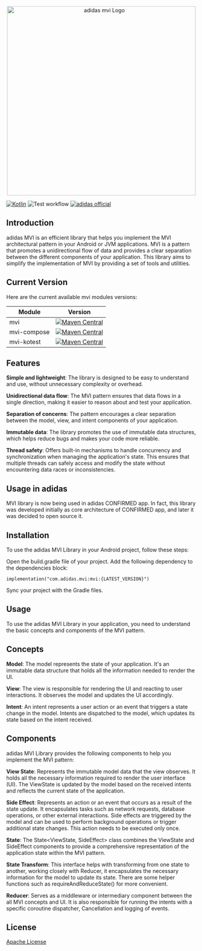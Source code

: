 <div align="center">
  <img style='width: 500px' src="assets/mvi_logo.png" alt="adidas mvi Logo"/>
</div>

[![Kotlin](https://img.shields.io/badge/Kotlin-2.0.0-blue.svg?style=flat&logo=kotlin)](https://kotlinlang.org)
![Test workflow](https://github.com/adidas/mvi/actions/workflows/deploy_docs.yml/badge.svg)
[![adidas official](https://img.shields.io/badge/adidas-official-000000)](https://github.com/adidas)

## Introduction

adidas MVI is an efficient library that helps you implement the MVI architectural pattern in your Android or JVM
applications. MVI is a pattern that promotes a unidirectional flow of data and provides a clear separation between the
different components of your application. This library aims to simplify the implementation of MVI by providing a set of
tools and utilities.

## Current Version

Here are the current available mvi modules versions:

| Module      |                                                                       Version                                                                        |
|-------------|:----------------------------------------------------------------------------------------------------------------------------------------------------:|
| mvi         |         [![Maven Central](https://img.shields.io/maven-central/v/com.adidas.mvi/mvi)](https://mvnrepository.com/artifact/com.adidas.mvi/mvi)         |
| mvi-compose | [![Maven Central](https://img.shields.io/maven-central/v/com.adidas.mvi/mvi-compose)](https://mvnrepository.com/artifact/com.adidas.mvi/mvi-compose) |
| mvi-kotest  |  [![Maven Central](https://img.shields.io/maven-central/v/com.adidas.mvi/mvi-kotest)](https://mvnrepository.com/artifact/com.adidas.mvi/mvi-kotest)  |

## Features

**Simple and lightweight**: The library is designed to be easy to understand and use, without unnecessary complexity or
overhead.

**Unidirectional data flow**: The MVI pattern ensures that data flows in a single direction, making it easier to reason
about and test your application.

**Separation of concerns**: The pattern encourages a clear separation between the model, view, and intent components of your
application.

**Immutable data**: The library promotes the use of immutable data structures, which helps reduce bugs and makes your code
more reliable.

**Thread safety**: Offers built-in mechanisms to handle concurrency and synchronization when managing the application's
state. This ensures that multiple threads can safely access and modify the state without encountering data races or
inconsistencies.

## Usage in adidas

MVI library is now being used in adidas CONFIRMED app. In fact, this library was developed initially as core
architecture of CONFIRMED app, and later it was decided to open source it.

## Installation

To use the adidas MVI Library in your Android project, follow these steps:

Open the build.gradle file of your project.
Add the following dependency to the dependencies block:

```
implementation("com.adidas.mvi:mvi:{LATEST_VERSION}")
```

Sync your project with the Gradle files.

## Usage

To use the adidas MVI Library in your application, you need to understand the basic concepts and components of the MVI
pattern.

## Concepts

**Model**: The model represents the state of your application. It's an immutable data structure that holds all the
information needed to render the UI.

**View**: The view is responsible for rendering the UI and reacting to user interactions. It observes the model and updates
the UI accordingly.

**Intent**: An intent represents a user action or an event that triggers a state change in the model. Intents are dispatched
to the model, which updates its state based on the intent received.

## Components

adidas MVI Library provides the following components to help you implement the MVI pattern:

**View State**: Represents the immutable model data that the view observes. It holds all the necessary information
required to render the user interface (UI). The ViewState is updated by the model based on the received intents and
reflects the current state of the application.

**Side Effect**: Represents an action or an event that occurs as a result of the state update. It encapsulates tasks
such as network requests, database operations, or other external interactions. Side effects are triggered by the model
and can be used to perform background operations or trigger additional state changes. This action needs to be executed
only once.

**State**: The State<ViewState, SideEffect> class combines the ViewState and SideEffect components to provide a
comprehensive representation of the application state within the MVI pattern.

**State Transform**: This interface helps with transforming from one state to another, working closely with Reducer, it
encapsulates the necessary information for the model to update its state. There are some helper functions such as
requireAndReduceState() for more convenient.

**Reducer**: Serves as a middleware or intermediary component between the all MVI concepts and UI. It is also
responsible for running the intents with a specific coroutine dispatcher, Cancellation and logging of events.

## License

[Apache License](LICENSE)

